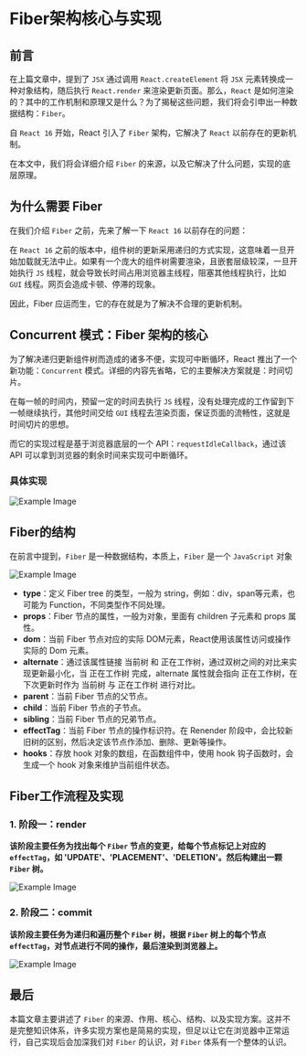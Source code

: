 #  Fiber架构核心与实现

## 前言

在上篇文章中，提到了 `JSX` 通过调用 `React.createElement` 将 `JSX` 元素转换成一种对象结构，随后执行 `React.render` 来渲染更新页面。那么，`React` 是如何渲染的？其中的工作机制和原理又是什么？为了揭秘这些问题，我们将会引申出一种数据结构：`Fiber`。

自 `React 16` 开始，React 引入了 `Fiber` 架构，它解决了 `React` 以前存在的更新机制。

在本文中，我们将会详细介绍 `Fiber` 的来源，以及它解决了什么问题，实现的底层原理。

## 为什么需要 Fiber

在我们介绍 `Fiber` 之前，先来了解一下 `React 16` 以前存在的问题：

在 `React 16` 之前的版本中，组件树的更新采用递归的方式实现，这意味着一旦开始加载就无法中止。如果有一个庞大的组件树需要渲染，且嵌套层级较深，一旦开始执行 `JS` 线程，就会导致长时间占用浏览器主线程，阻塞其他线程执行，比如 `GUI` 线程。网页会造成卡顿、停滞的现象。

因此，Fiber 应运而生，它的存在就是为了解决不合理的更新机制。

## Concurrent 模式：Fiber 架构的核心

为了解决递归更新组件树而造成的诸多不便，实现可中断循环，React 推出了一个新功能：`Concurrent` 模式。详细的内容先省略，它的主要解决方案就是：时间切片。

在每一帧的时间内，预留一定的时间去执行 `JS` 线程，没有处理完成的工作留到下一帧继续执行，其他时间交给 `GUI` 线程去渲染页面，保证页面的流畅性，这就是时间切片的思想。

而它的实现过程是基于浏览器底层的一个 API：`requestIdleCallback`，通过该 API 可以拿到浏览器的剩余时间来实现可中断循环。

### 具体实现

<img src="/images/Fiber/image1.png" alt="Example Image" />

## Fiber的结构

在前言中提到，`Fiber` 是一种数据结构，本质上，`Fiber` 是一个 `JavaScript` 对象

<img src="/images/Fiber/image2.png" alt="Example Image" />

- **type**：定义 Fiber tree 的类型，一般为 string，例如：div，span等元素，也可能为 Function，不同类型作不同处理。
- **props**：Fiber 节点的属性，一般为对象，里面有 children 子元素和 props 属性。
- **dom**：当前 Fiber 节点对应的实际 DOM元素，React使用该属性访问或操作实际的 Dom 元素。
- **alternate**：通过该属性链接 当前树 和 正在工作树，通过双树之间的对比来实现更新最小化，当 正在工作树 完成，alternate 属性就会指向 正在工作树，在下次更新时作为 当前树 与 正在工作树 进行对比。
- **parent**：当前 Fiber 节点的父节点。
- **child**：当前 Fiber 节点的子节点。
- **sibling**：当前 Fiber 节点的兄弟节点。
- **effectTag**：当前 Fiber 节点的操作标识符。在 Renender  阶段中，会比较新旧树的区别，然后决定该节点作添加、删除、更新等操作。
- **hooks**：存放 hook 对象的数组，在函数组件中，使用 hook 钩子函数时，会生成一个 hook 对象来维护当前组件状态。

## Fiber工作流程及实现


### 1. 阶段一：render

**该阶段主要任务为找出每个 `Fiber` 节点的变更，给每个节点标记上对应的 `effectTag`，如 'UPDATE'、'PLACEMENT'、'DELETION'。然后构建出一颗 `Fiber` 树。**

<img src="/images/Fiber/image3.png" alt="Example Image" />


### 2. 阶段二：commit

**该阶段主要任务为递归和遍历整个 `Fiber` 树，根据 `Fiber` 树上的每个节点 `effectTag`，对节点进行不同的操作，最后渲染到浏览器上。**

<img src="/images/Fiber/image4.png" alt="Example Image" />

## 最后

本篇文章主要讲述了 `Fiber` 的来源、作用、核心、结构、以及实现方案。这并不是完整知识体系，许多实现方案也是简易的实现，但足以让它在浏览器中正常运行，自己实现后会加深我们对 `Fiber` 的认识，对 `Fiber` 体系有一个整体的认识。